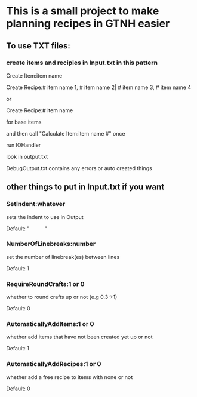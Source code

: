 # This is a small project to make planning recipes in GTNH easier

## To use TXT files:

### create items and recipies in Input.txt in this pattern

Create Item:item name

Create Recipe:# item name 1, # item name 2| # item name 3, # item name 4

or

Create Recipe:# item name

for base items

and then call "Calculate Item:item name #" once  

run IOHandler

look in output.txt

DebugOutput.txt contains any errors or auto created things

## other things to put in Input.txt if you want

### SetIndent:whatever

sets the indent to use in Output

Default: "⠀⠀⠀⠀"

### NumberOfLinebreaks:number

set the number of linebreak(es) between lines

Default: 1

### RequireRoundCrafts:1 or 0

whether to round crafts up or not (e.g 0.3->1)

Default: 0

### AutomaticallyAddItems:1 or 0

whether add items that have not been created yet up or not

Default: 1

### AutomaticallyAddRecipes:1 or 0

whether add a free recipe to items with none or not

Default: 0
